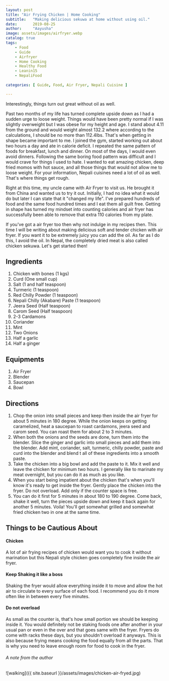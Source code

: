 ```yaml
---
layout: post
title: "Air Frying Chicken | Home Cooking"
subtitle:   "Making delicious sekuwa at home without using oil."
date:       2019-08-25 
author:     "Aayusha"
image: assets/images/airfryer.webp
catalog: true
tags:
    - Food
    - Guide
    - Airfryer
    - Home Cooking
    - Healthy Food
    - Leanin15
    - NepaliFood
    
categories: [ Guide, Food, Air Fryer, Nepali Cuisine ]

---
```


Interestingly, things turn out great without oil as well.

Past two months of my life has turned complete upside down as I had a sudden urge to loose weight. Things would have been 
pretty normal if I was slightly overweight but I was obese for my height and age. I stand about 4.11 from the ground and 
would weight almost 132.2 where according to the calculations, I should be no more than 112.4lbs. That's when getting in shape
became important to me. I joined the gym, started working out about two hours a day and ate in calorie deficit. I repeated the same
pattern of foods for breakfast, lunch and dinner. On most of the days, I would even avoid dinners. Following the same boring food pattern
was difficult and I would crave for things I used to hate. I wanted to eat amazing chicken, deep fried momos with hot sauce,
and all those things that would not allow me to loose weight. For your information, Nepali cuisines need a lot of oil as well.
That's where things get rough.

Right at this time, my uncle came with Air Fryer to visit us. He brought it from China and wanted us to try it out. Initially,
I had no idea what it would do but later I can state that it "changed my life". I've prepared hundreds of food and the same food
hundred times and I eat them all guilt free. Getting in shape has turned my mindset into counting calories and air fryer
has successfully been able to remove that extra 110 calories from my plate.

If you've got a air fryer too then why not indulge in my recipes then. This time I will be writing about making delicious 
soft and tender chicken with air fryer. If you want it to be extremely juicy you can add the oil. As far as I do this, I
avoid the oil. In Nepal, the completely dried meat is also called chicken sekuwa. Let's get started then!

<h2 class="text-primary">Ingredients</h2>   

1. Chicken with bones (1 kgs)
2. Curd (One small cup)
3. Salt (1 and half teaspoon)
4. Turmeric (1 teaspoon)
5. Red Chilly Powder (1 teaspoon)
5. Nepali Chilly (Akabare) Paste (1 teaspoon)
5. Jeera Seed (Half teaspoon)
6. Carom Seed (Half teaspoon)
7. 2-3 Cardamons
8. Coriander
9. Mint
10. Two Onions 
11. Half a garlic
12. Half a ginger

<h2 class="text-primary">Equipments</h2>

1. Air Fryer
2. Blender
3. Saucepan 
4. Bowl

<h2 class="text-primary">Directions</h2>

1. Chop the onion into small pieces and keep then inside the air fryer for about 5 minutes in 180 degree. While 
the onion keeps on getting caramelized, heat a saucepan to roast cardamons, jeera seed and carom seed. You can roast them
for about 2 to 3 minutes.
2. When both the onions and the seeds are done, turn them into the blender. Slice the ginger and garlic into small pieces 
and add them into the blender. Add mint, coriander, salt, turmeric, chilly powder, paste and curd into the blender and blend t
all of these ingredients into a smooth paste.
3. Take the chicken into a big bowl and add the paste to it. Mix it well and leave the chicken for minimum two hours. I
generally like to marinate my meat overnight, but you can do it as much as you like.
4. When you start being impatient about the chicken that's when you'll know it's ready to get inside the fryer. Gently place
the chicken into the fryer. Do not overload. Add only if the counter space is free.
5. You can do it first for 5 minutes in about 180 to 190 degree. Come back, shake it well, turn the pieces upside down
and keep it back again for another 5 minutes. Voila! You'll get somewhat grilled and somewhat fried chicken two in one at
the same time.

       
<h2 class="text-primary">Things to be Cautious About</h2>

<h4 class="text-primary">Chicken</h4>
A lot of air frying recipes of chicken would want you to cook it without marination but this Nepali style chicken goes completely
fine inside the air fryer.

<h4 class="text-primary">Keep Shaking it like a boss</h4>
Shaking the fryer would allow everything inside it to move and allow the hot air to circulate to every surface of each food.
I recommend you do it more often like in between every five minutes.

<h4 class="text-primary">Do not overload</h4>
As small as the counter is, that's how small portion we should be keeping inside it. You would definitely not be staking foods
one after another in your usual pan or even in the over and that goes same with the fryer.
Fryers do come with racks these days, but you shouldn't overload it anyways. This is also because frying means cooking the food
equally from all the parts. That is why you need to leave enough room for food to cook in the fryer.

<h6 class="text-primary">A note from the author</h6>
    

![walking]({{ site.baseurl }}/assets/images/chicken-air-fryed.jpg) 

